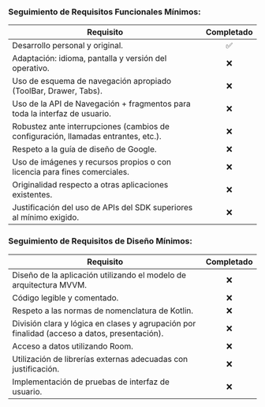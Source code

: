 ### Seguimiento de Requisitos Funcionales Mínimos:

| Requisito                                                                                     | Completado |
|------------------------------------------------------------------------------------------------|:----------:|
| Desarrollo personal y original.                                                                |    ✅      |
| Adaptación: idioma, pantalla y versión del operativo.                                          |      ❌      |
| Uso de esquema de navegación apropiado (ToolBar, Drawer, Tabs).                               |      ❌      |
| Uso de la API de Navegación + fragmentos para toda la interfaz de usuario.                    |     ❌       |
| Robustez ante interrupciones (cambios de configuración, llamadas entrantes, etc.).            |       ❌     |
| Respeto a la guía de diseño de Google.                                                         |      ❌      |
| Uso de imágenes y recursos propios o con licencia para fines comerciales.                     |      ❌      |
| Originalidad respecto a otras aplicaciones existentes.                                         |      ❌      |
| Justificación del uso de APIs del SDK superiores al mínimo exigido.                           |       ❌     |

### Seguimiento de Requisitos de Diseño Mínimos:

| Requisito                                                                                     | Completado |
|------------------------------------------------------------------------------------------------|:----------:|
| Diseño de la aplicación utilizando el modelo de arquitectura MVVM.                             |      ❌      |
| Código legible y comentado.                                                                    |      ❌      |
| Respeto a las normas de nomenclatura de Kotlin.                                                |     ❌       |
| División clara y lógica en clases y agrupación por finalidad (acceso a datos, presentación).  |      ❌      |
| Acceso a datos utilizando Room.                                                                |      ❌      |
| Utilización de librerías externas adecuadas con justificación.                                |       ❌     |
| Implementación de pruebas de interfaz de usuario.                                              |       ❌     |

